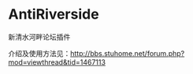 AntiRiverside
=============

新清水河畔论坛插件

介绍及使用方法见：http://bbs.stuhome.net/forum.php?mod=viewthread&tid=1467113
